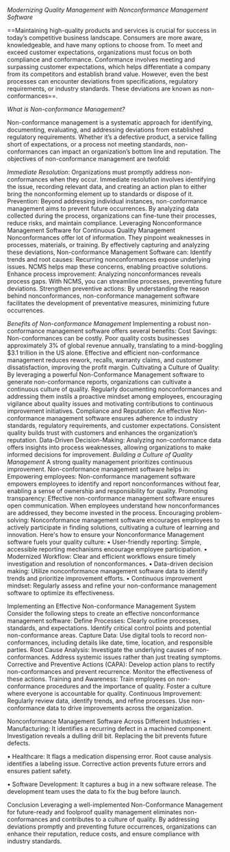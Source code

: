 *Modernizing Quality Management with Nonconformance Management Software*

==Maintaining high-quality products and services is crucial for success in today’s competitive business landscape. Consumers are more aware, knowledgeable, and have many options to choose from. To meet and exceed customer expectations, organizations must focus on both compliance and conformance. Conformance involves meeting and surpassing customer expectations, which helps differentiate a company from its competitors and establish brand value. However, even the best processes can encounter deviations from specifications, regulatory requirements, or industry standards. These deviations are known as non-conformances==. 


*What is Non-conformance Management?*

Non-conformance management is a systematic approach for identifying, documenting, evaluating, and addressing deviations from established regulatory requirements. Whether it’s a defective product, a service falling short of expectations, or a process not meeting standards, non-conformances can impact an organization’s bottom line and reputation. The objectives of non-conformance management are twofold:

_Immediate Resolution_: Organizations must promptly address non-conformances when they occur.  Immediate resolution involves identifying the issue, recording relevant data, and creating an action plan to either bring the nonconforming element up to standards or dispose of it.
Prevention: Beyond addressing individual instances, non-conformance management aims to prevent future occurrences. By analyzing data collected during the process, organizations can fine-tune their processes, reduce risks, and maintain compliance.
Leveraging Nonconformance Management Software for Continuous Quality Management 
Nonconformances offer lot of information. They pinpoint weaknesses in processes, materials, or training. By effectively capturing and analyzing these deviations, Non-conformance Management Software can: 
Identify trends and root causes: Recurring nonconformances expose underlying issues. NCMS helps map these concerns, enabling proactive solutions.
Enhance process improvement: Analyzing nonconformances reveals process gaps. With NCMS, you can streamline processes, preventing future deviations.
Strengthen preventive actions: By understanding the reason behind nonconformances, non-conformance management software facilitates the development of preventative measures, minimizing future occurrences.

*Benefits of Non-conformance Management*
Implementing a robust non-conformance management  software offers several benefits:
Cost Savings: Non-conformances can be costly. Poor quality costs businesses approximately 3% of global revenue annually, translating to a mind-boggling $3.1 trillion in the US alone. Effective and efficient non-conformance management reduces rework, recalls, warranty claims, and customer dissatisfaction, improving the profit margin.
Cultivating a Culture of Quality: By leveraging a powerful Non-Conformance Management software to generate non-conformance reports, organizations can cultivate a continuous culture of quality. Regularly documenting nonconformances and addressing them instils a proactive mindset among employees, encouraging vigilance about quality issues and motivating contributions to continuous improvement initiatives.
Compliance and Reputation: An effective Non-conformance management software ensures adherence to industry standards, regulatory requirements, and customer expectations. Consistent quality builds trust with customers and enhances the organization’s reputation.
Data-Driven Decision-Making: Analyzing non-conformance data offers insights into process weaknesses, allowing organizations to make informed decisions for improvement.
*Building a Culture of Quality Management*
A strong quality management prioritizes continuous improvement. Non-conformance management software helps in:
Empowering employees: Non-conformance management software empowers employees to identify and report nonconformances without fear, enabling a sense of ownership  and responsibility for quality.
Promoting transparency: Effective non-conformance management software ensures open communication. When employees understand how nonconformances are addressed, they become invested in the process.
Encouraging problem-solving: Nonconformance management software encourages employees to actively participate in finding solutions, cultivating a culture of learning and innovation.
Here's how to ensure your Nonconformance Management software fuels your quality culture:
•	User-friendly reporting: Simple, accessible reporting mechanisms encourage employee participation.
•	Modernized Workflow: Clear and efficient workflows ensure timely investigation and resolution of nonconformances.
•	Data-driven decision making: Utilize nonconformance management software data to identify trends and prioritize improvement efforts.
•	Continuous improvement mindset: Regularly assess and refine your non-conformance management software to optimize its effectiveness.

Implementing an Effective Non-conformance Management System
Consider the following steps to create an effective nonconformance management software:
Define Processes: Clearly outline processes, standards, and expectations. Identify critical control points and potential non-conformance areas.
Capture Data: Use digital tools to record non-conformances, including details like date, time, location, and responsible parties.
Root Cause Analysis: Investigate the underlying causes of non-conformances. Address systemic issues rather than just treating symptoms.
Corrective and Preventive Actions (CAPA): Develop action plans to rectify non-conformances and prevent recurrence. Monitor the effectiveness of these actions.
Training and Awareness: Train employees on non-conformance procedures and the importance of quality. Foster a culture where everyone is accountable for quality.
Continuous Improvement: Regularly review data, identify trends, and refine processes. Use non-conformance data to drive improvements across the organization.

Nonconformance Management Software Across Different Industries:
•	Manufacturing: It identifies a recurring defect in a machined component. Investigation reveals a dulling drill bit. Replacing the bit prevents future defects.

•	Healthcare: It flags a medication dispensing error. Root cause analysis identifies a labeling issue. Corrective action prevents future errors and ensures patient safety.


•	Software Development: It captures a bug in a new software release. The development team uses the data to fix the bug before launch.

Conclusion
Leveraging a well-implemented Non-Conformance Management for future-ready and foolproof quality management eliminates non-conformances and contributes to a culture of quality. By addressing deviations promptly and preventing future occurrences, organizations can enhance their reputation, reduce costs, and ensure compliance with industry standards.  

